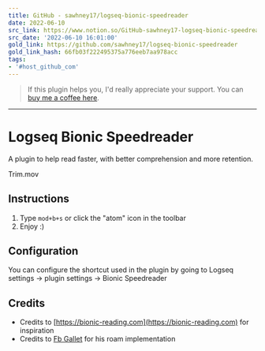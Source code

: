 ```yaml
---
title: GitHub - sawhney17/logseq-bionic-speedreader
date: 2022-06-10
src_link: https://www.notion.so/GitHub-sawhney17-logseq-bionic-speedreader-cfad49aa698e4acf851d146c09e1d11d
src_date: '2022-06-10 16:01:00'
gold_link: https://github.com/sawhney17/logseq-bionic-speedreader
gold_link_hash: 66fb03f222495375a776eeb7aa978acc
tags:
- '#host_github_com'
---
```



> If this plugin helps you, I'd really appreciate your support. You can [buy me a coffee here](https://www.buymeacoffee.com/sawhney17).




---


Logseq Bionic Speedreader
=========================


A plugin to help read faster, with better comprehension and more retention.




Trim.mov


Instructions
------------


1. Type `mod+b+s` or click the "atom" icon in the toolbar
2. Enjoy :)


Configuration
-------------


You can configure the shortcut used in the plugin by going to Logseq settings -> plugin settings -> Bionic Speedreader


Credits
-------


* Credits to [https://bionic-reading.com](https://bionic-reading.com) for inspiration
* Credits to [Fb Gallet](https://github.com/fbgallet/Roam-extensions) for his roam implementation